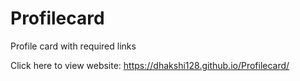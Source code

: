 # Profilecard
Profile card with required links

Click here to view website: https://dhakshi128.github.io/Profilecard/
